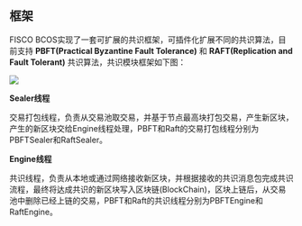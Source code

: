 ## 框架

FISCO BCOS实现了一套可扩展的共识框架，可插件化扩展不同的共识算法，目前支持 **PBFT(Practical Byzantine Fault Tolerance)** 和 **RAFT(Replication and Fault Tolerant)** 共识算法，共识模块框架如下图：

![](../../../images/consensus/architecture.png)



**Sealer线程**

交易打包线程，负责从交易池取交易，并基于节点最高块打包交易，产生新区块，产生的新区块交给Engine线程处理，PBFT和Raft的交易打包线程分别为PBFTSealer和RaftSealer。



**Engine线程**

共识线程，负责从本地或通过网络接收新区块，并根据接收的共识消息包完成共识流程，最终将达成共识的新区块写入区块链(BlockChain)，区块上链后，从交易池中删除已经上链的交易，PBFT和Raft的共识线程分别为PBFTEngine和RaftEngine。
